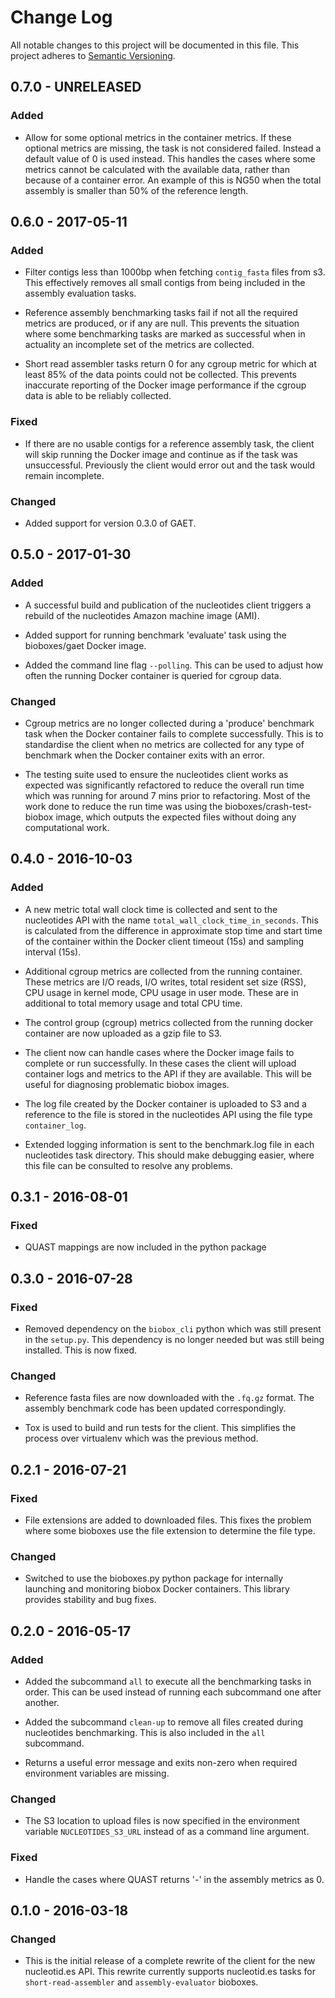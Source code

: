 # Change Log

All notable changes to this project will be documented in this file.
This project adheres to [Semantic Versioning](http://semver.org/).

## 0.7.0 - UNRELEASED

### Added

  * Allow for some optional metrics in the container metrics. If these optional
    metrics are missing, the task is not considered failed. Instead a default
    value of 0 is used instead. This handles the cases where some metrics
    cannot be calculated with the available data, rather than because of a
    container error. An example of this is NG50 when the total assembly is
    smaller than 50% of the reference length.

## 0.6.0 - 2017-05-11

### Added

  * Filter contigs less than 1000bp when fetching `contig_fasta` files from s3.
    This effectively removes all small contigs from being included in the
    assembly evaluation tasks.

  * Reference assembly benchmarking tasks fail if not all the required metrics
    are produced, or if any are null. This prevents the situation where some
    benchmarking tasks are marked as successful when in actuality an incomplete
    set of the metrics are collected.

  * Short read assembler tasks return 0 for any cgroup metric for which at
    least 85% of the data points could not be collected. This prevents
    inaccurate reporting of the Docker image performance if the cgroup data is
    able to be reliably collected.

### Fixed

  * If there are no usable contigs for a reference assembly task, the client
    will skip running the Docker image and continue as if the task was
    unsuccessful. Previously the client would error out and the task would
    remain incomplete.

### Changed

  * Added support for version 0.3.0 of GAET.

## 0.5.0 - 2017-01-30

### Added

  * A successful build and publication of the nucleotides client triggers a
    rebuild of the nucleotides Amazon machine image (AMI).

  * Added support for running benchmark 'evaluate' task using the bioboxes/gaet
    Docker image.

  * Added the command line flag `--polling`. This can be used to adjust how
    often the running Docker container is queried for cgroup data.

### Changed

  * Cgroup metrics are no longer collected during a 'produce' benchmark task
    when the Docker container fails to complete successfully. This is to
    standardise the client when no metrics are collected for any type of
    benchmark when the Docker container exits with an error.

  * The testing suite used to ensure the nucleotides client works as expected
    was significantly refactored to reduce the overall run time which was
    running for around 7 mins prior to refactoring. Most of the work done to
    reduce the run time was using the bioboxes/crash-test-biobox image, which
    outputs the expected files without doing any computational work.

## 0.4.0 - 2016-10-03

### Added

  * A new metric total wall clock time is collected and sent to the nucleotides
    API with the name `total_wall_clock_time_in_seconds`. This is calculated
    from the difference in approximate stop time and start time of the
    container within the Docker client timeout (15s) and sampling interval
    (15s).

  * Additional cgroup metrics are collected from the running container. These
    metrics are I/O reads, I/O writes, total resident set size (RSS), CPU usage
    in kernel mode, CPU usage in user mode. These are in additional to total
    memory usage and total CPU time.

  * The control group (cgroup) metrics collected from the running docker
    container are now uploaded as a gzip file to S3.

  * The client now can handle cases where the Docker image fails to complete or
    run successfully. In these cases the client will upload container logs and
    metrics to the API if they are available. This will be useful for
    diagnosing problematic biobox images.

  * The log file created by the Docker container is uploaded to S3 and a
    reference to the file is stored in the nucleotides API using the file type
    `container_log`.

  * Extended logging information is sent to the benchmark.log file in each
    nucleotides task directory. This should make debugging easier, where this
    file can be consulted to resolve any problems.

## 0.3.1 - 2016-08-01

### Fixed

  * QUAST mappings are now included in the python package

## 0.3.0 - 2016-07-28

### Fixed

  * Removed dependency on the `biobox_cli` python which was still present in
    the `setup.py`. This dependency is no longer needed but was still being
    installed. This is now fixed.

### Changed

  * Reference fasta files are now downloaded with the `.fq.gz` format. The
    assembly benchmark code has been updated correspondingly.

  * Tox is used to build and run tests for the client. This simplifies the
    process over virtualenv which was the previous method.

## 0.2.1 - 2016-07-21

### Fixed

  * File extensions are added to downloaded files. This fixes the problem where
    some bioboxes use the file extension to determine the file type.

### Changed

  * Switched to use the bioboxes.py python package for internally launching and
    monitoring biobox Docker containers. This library provides stability and
    bug fixes.

## 0.2.0 - 2016-05-17

### Added

  * Added the subcommand `all` to execute all the benchmarking tasks in order.
    This can be used instead of running each subcommand one after another.

  * Added the subcommand `clean-up` to remove all files created during
    nucleotides benchmarking. This is also included in the `all` subcommand.

  * Returns a useful error message and exits non-zero when required environment
    variables are missing.

### Changed

  * The S3 location to upload files is now specified in the environment
    variable `NUCLEOTIDES_S3_URL` instead of as a command line argument.

### Fixed

  * Handle the cases where QUAST returns '-' in the assembly metrics as 0.

## 0.1.0 - 2016-03-18

### Changed

  * This is the initial release of a complete rewrite of the client for the new
    nucleotid.es API. This rewrite currently supports nucleotid.es tasks for
    `short-read-assembler` and `assembly-evaluator` bioboxes.
